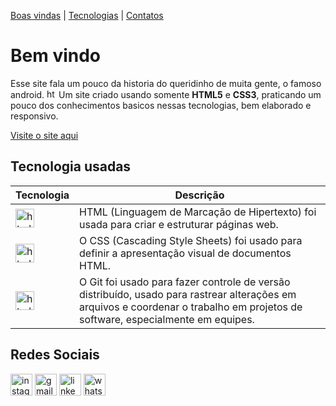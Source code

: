 [Boas vindas](#bem-vindo) |
[Tecnologias](#tecnologia-usadas) |
[Contatos](#redes-sociais)

# Bem vindo

Esse site fala um pouco da historia do queridinho de muita gente, o famoso android. <img src="https://cdn.jsdelivr.net/gh/devicons/devicon/icons/android/android-original.svg" height="15" alt="html5 logo"  />
Um site criado usando somente **HTML5** e **CSS3**, praticando um pouco dos conhecimentos basicos nessas tecnologias, bem elaborado e responsivo. 

[Visite o site aqui](https://encurtador.com.br/aWJtn)

## Tecnologia usadas 

Tecnologia  |  Descrição
------------|-----------
<img src="https://cdn.jsdelivr.net/gh/devicons/devicon/icons/html5/html5-original.svg" height="30" alt="html5 logo"  /> | HTML (Linguagem de Marcação de Hipertexto) foi  usada para criar e estruturar páginas web.
<img src="https://cdn.jsdelivr.net/gh/devicons/devicon/icons/css3/css3-original.svg" height="30" alt="html5 logo"  /> | O CSS (Cascading Style Sheets) foi usado para definir a apresentação visual de documentos HTML. 
<img src="https://cdn.jsdelivr.net/gh/devicons/devicon/icons/git/git-original.svg" height="30" alt="html5 logo"  /> | O Git foi usado para fazer controle de versão distribuído, usado para rastrear alterações em arquivos e coordenar o trabalho em projetos de software, especialmente em equipes.

## Redes Sociais

<div align="left">
  <a href="https://www.instagram.com/daviid.dev/"><img src="https://img.shields.io/static/v1?message=Instagram&logo=instagram&label=&color=E4405F&logoColor=white&labelColor=&style=for-the-badge" height="35" alt="instagram logo"  /></a>
  <a href="mailto:david32473247@gmail.com"><img src="https://img.shields.io/static/v1?message=Gmail&logo=gmail&label=&color=D14836&logoColor=white&labelColor=&style=for-the-badge" height="35" alt="gmail logo"  /></a>
  <a href="https://www.linkedin.com/in/f-david-pereira/"><img src="https://img.shields.io/static/v1?message=LinkedIn&logo=linkedin&label=&color=0077B5&logoColor=white&labelColor=&style=for-the-badge" height="35" alt="linkedin logo"  /></a>
  <a href="https://wa.me/5592985649741?text=Tenho%20interesse%20em%20seus%20serviços"><img src="https://img.shields.io/static/v1?message=Whatsapp&logo=whatsapp&label=&color=25D366&logoColor=white&labelColor=&style=for-the-badge" height="35" alt="whatsapp logo"  /></a>
</div>
